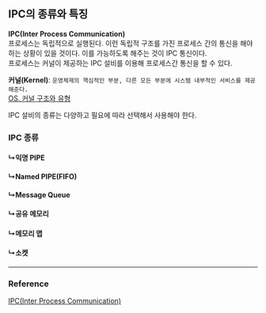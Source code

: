## IPC의 종류와 특징
**IPC(Inter Process Communication)**  
프로세스는 독립적으로 실행된다. 이런 독립적 구조를 가진 프로세스 간의 통신을 해야하는 상황이 있을 것이다. 이를 가능하도록 해주는 것이 IPC 통신이다.  
프로세스는 커널이 제공하는 IPC 설비를 이용해 프로세스간 통신을 할 수 있다.

**커널(Kernel)**: `운영체제의 핵심적인 부분, 다른 모든 부분에 시스템 내부적인 서비스를 제공해준다.`  
[OS. 커널 구조와 유형](OS.%20커널%20구조와%20유형.md)  

IPC 설비의 종류는 다양하고 필요에 따라 선택해서 사용해야 한다.

### IPC 종류


#### ↳익명 PIPE

#### ↳Named PIPE(FIFO)

#### ↳Message Queue

#### ↳공유 메모리

#### ↳메모리 맵

#### ↳소켓


---

### Reference

[IPC(Inter Process Communication)](https://github.com/gyoogle/tech-interview-for-developer/blob/master/Computer%20Science/Operating%20System/IPC(Inter%20Process%20Communication).md)  
